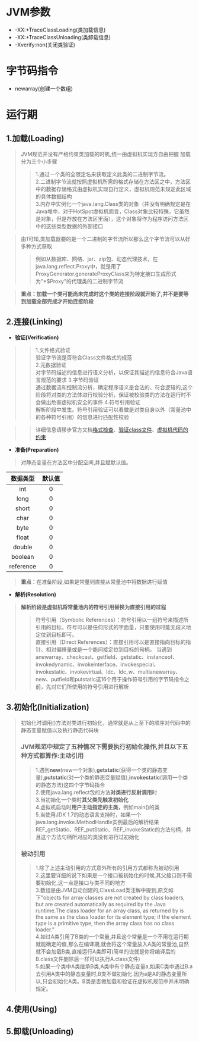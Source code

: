 # JVM参数
*  -XX:+TraceClassLoading(类加载信息)
*  -XX:+TraceClassUnloading(类卸载信息)
*  -Xverify:non(关闭类验证)  
# 字节码指令
*   newarray(创建一个数组)
# 运行期 

## 1.加载(Loading)  
> JVM规范并没有严格约束类加载的时机,统一由虚拟机实现方自由把握
> 加载分为三个小步骤
>>1.通过一个类的全限定名来获取定义此类的二进制字节流。  
>>2.二进制字节流就按照虚拟机所需的格式存储在方法区之中，方法区中的数据存储格式由虚拟机实现自行定义，虚拟机规范未规定此区域的具体数据结构  
>>3.内存中实例化一个java.lang.Class类的对象（并没有明确规定是在Java堆中，对于HotSpot虚拟机而言，Class对象比较特殊，它虽然是对象，但是存放在方法区里面），这个对象将作为程序访问方法区中的这些类型数据的外部接口  

> 由1可知,类加载器要的是一个二进制的字节流所以那么这个字节流可以从好多种方式获取
>> 例如从数据库、网络、jar、zip包、动态代理技术，在java.lang.reflect.Proxy中，就是用了ProxyGenerator.generateProxyClass来为特定接口生成形式为"*$Proxy"的代理类的二进制字节流

> **重点：加载一个类可能尚未完成时这个类的连接阶段就开始了,并不是要等到加载全部完成才开始连接阶段**

## 2.连接(Linking)
* **验证(Verification)**
>>1.文件格式验证  
验证字节流是否符合Class文件格式的规范  
>>2.元数据验证  
对字节码描述的信息进行语义分析，以保证其描述的信息符合Java语言规范的要求
>>3.字节码验证  
通过数据流和控制流分析，确定程序语义是合法的、符合逻辑的,这个阶段将对类的方法体进行校验分析，保证被校验类的方法在运行时不会做出危害虚拟机安全的事件
>>4.符号引用验证  
解析阶段中发生。符号引用验证可以看做是对类自身以外（常量池中的各种符号引用）的信息进行匹配性校验

>>详细信息请移步官方文档[格式检查](https://docs.oracle.com/javase/specs/jvms/se8/html/jvms-4.html#jvms-4.8)、[验证class文件](https://docs.oracle.com/javase/specs/jvms/se8/html/jvms-4.html#jvms-4.10)、[虚拟机代码的约束](https://docs.oracle.com/javase/specs/jvms/se8/html/jvms-4.html#jvms-4.9)

* **准备(Preparation)**
>对静态变量在方法区中分配空间,并且赋默认值。  

数据类型|默认值
:----:|:---:
  int |  0  
 long |  0
 short|  0
 char |  0
 byte |  0
 float|  0
 double| 0
 boolean|  0
 reference| 0

> **重点**：在准备阶段,如果是常量则直接从常量池中将数据进行赋值

* **解析(Resolution)**
> **解析阶段是虚拟机将常量池内的符号引用替换为直接引用的过程**
>>符号引用（Symbolic References）：符号引用以一组符号来描述所引用的目标，符号可以是任何形式的字面量，只要使用时能无歧义地定位到目标即可。   
>>直接引用（Direct References）：直接引用可以是直接指向目标的指针、相对偏移量或是一个能间接定位到目标的句柄。
>>当遇到anewarray、checkcast、getfield、getstatic、instanceof、invokedynamic、invokeinterface、invokespecial、invokestatic、invokevirtual、ldc、ldc_w、multianewarray、new、putfield和putstatic这16个用于操作符号引用的字节码指令之前，先对它们所使用的符号引用进行解析
## 3.初始化(Initialization)
> 初始化时调用<clinit>()方法对类进行初始化，通常就是从上至下的顺序对代码中的静态变量赋值以及执行静态代码块
> ### JVM规范中规定了五种情况下需要执行初始化操作,并且以下五种方式都算作:**主动引用**  
>>1.遇到**new**(new一个对象),**getstatic**(获得一个类的静态变量),**putstatic**(对一个类的静态变量赋值),**invokestatic**(调用一个类的静态方法)这四个字节码指令  
 >>2.使用java.lang.reflect包的方法**对类进行反射调用**时  
 >>3.当初始化一个类时**其父类先触发初始化**  
 >>4.虚拟机启动时**用户主动指定的主类**，例如main()的类  
 >>5.当使用JDK 1.7的动态语言支持时，如果一个java.lang.invoke.MethodHandle实例最后的解析结果REF_getStatic、REF_putStatic、REF_invokeStatic的方法句柄，并且这个方法句柄所对应的类没有进行过初始化  
 >### **被动引用**
 >>1.除了上述主动引用的方式意外所有的引用方式都称为被动引用  
 >>2.这里要详细的说下如果是一个接口被初始化的时候,其父接口则不需要初始化,这一点是接口与类不同的地方  
 >>3.数组是由JVM自动创建的,ClassLoad类注解中提到,原文如下"objects for array classes are not created by class loaders, but are created automatically as required by the Java runtime.The class loader for an array class, as returned by is the same as the class loader for its element type; if the element type is a primitive type, then the array class has no class loader."   
 >>4.如过A类引用了B类的一个常量,并且这个常量是一个不用在运行期就能确定的值,那么在编译期,就会将这个常量放入A类的常量池,自然就不会加载B类,直接运行A类即可(简单的说就是你将编译后的B.class文件删除后一样可以执行A.class文件)  
 >>5.如果一个类中A类继承B类,A类中有个静态变量a,如果C类中通过B.a去引用A类中的静态变量时,B类不做初始化.因为a是A的静态变量所以,只会初始化A类。B类是否做加载和验证在虚拟机规范中并未明确规定。
## 4.使用(Using)

## 5.卸载(Unloading)
